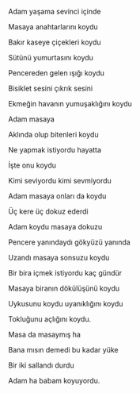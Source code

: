 ---
---

Adam yaşama sevinci içinde  

Masaya anahtarlarını koydu  

Bakır kaseye çiçekleri koydu  

Sütünü yumurtasını koydu  

Pencereden gelen ışığı koydu  

Bisiklet sesini çıkrık sesini  

Ekmeğin havanın yumuşaklığını koydu  

Adam masaya  

Aklında olup bitenleri koydu  

Ne yapmak istiyordu hayatta   

İşte onu koydu  

Kimi seviyordu kimi sevmiyordu  

Adam masaya onları da koydu  

Üç kere üç dokuz ederdi  

Adam koydu masaya dokuzu  

Pencere yanındaydı gökyüzü yanında  

Uzandı masaya sonsuzu koydu  

Bir bira içmek istiyordu kaç gündür  

Masaya biranın dökülüşünü koydu  

Uykusunu koydu uyanıklığını koydu  

Tokluğunu açlığını koydu.  



Masa da masaymış ha  

Bana mısın demedi bu kadar yüke  

Bir iki sallandı durdu  

Adam ha babam koyuyordu.